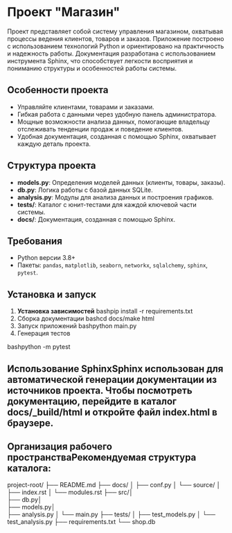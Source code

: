 # Проект "Магазин"

Проект представляет собой систему управления магазином, охватывая процессы ведения клиентов, товаров и заказов. Приложение построено с использованием технологий Python и ориентировано на практичность и надежность работы. Документация разработана с использованием инструмента Sphinx, что способствует легкости восприятия и пониманию структуры и особенностей работы системы.

## Особенности проекта

- Управляйте клиентами, товарами и заказами.
- Гибкая работа с данными через удобную панель администратора.
- Мощные возможности анализа данных, помогающие владельцу отслеживать тенденции продаж и поведение клиентов.
- Удобная документация, созданная с помощью Sphinx, охватывает каждую деталь проекта.

## Структура проекта

- **models.py**: Определения моделей данных (клиенты, товары, заказы).
- **db.py**: Логика работы с базой данных SQLite.
- **analysis.py**: Модулы для анализа данных и построения графиков.
- **tests/**: Каталог с юнит-тестами для каждой ключевой части системы.
- **docs/**: Документация, созданная с помощью Sphinx.

## Требования

- Python версии 3.8+
- Пакеты: `pandas`, `matplotlib`, `seaborn`, `networkx`, `sqlalchemy`, `sphinx`, `pytest`.

## Установка и запуск

1. **Установка зависимостей**
bashpip install -r requirements.txt
2. Сборка документации
bashcd docs/make html
3. Запуск приложений
bashpython main.py
4. Генерация тестов

bashpython -m pytest
## Использование SphinxSphinx использован для автоматической генерации документации из источников проекта. Чтобы посмотреть документацию, перейдите в каталог docs/_build/html и откройте файл index.html в браузере.

## Организация рабочего пространстваРекомендуемая структура каталога:

project-root/
├── README.md
├── docs/
│   ├── conf.py
│   └── source/
│       ├── index.rst
│       └── modules.rst
├── src/│   
├── db.py│   
├── models.py│   
├── analysis.py
│   └── main.py
├── tests/
│   ├── test_models.py
│   └── test_analysis.py
├── requirements.txt
└── shop.db